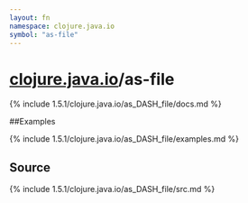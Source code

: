```yaml
---
layout: fn
namespace: clojure.java.io
symbol: "as-file"
---
```


# [clojure.java.io](../)/as-file

{% include 1.5.1/clojure.java.io/as_DASH_file/docs.md %}

##Examples

{% include 1.5.1/clojure.java.io/as_DASH_file/examples.md %}
## Source
{% include 1.5.1/clojure.java.io/as_DASH_file/src.md %}

